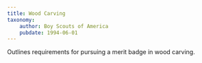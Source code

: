 ```yaml
---
title: Wood Carving
taxonomy:
	author: Boy Scouts of America
	pubdate: 1994-06-01
---
```

Outlines requirements for pursuing a merit badge in wood carving.